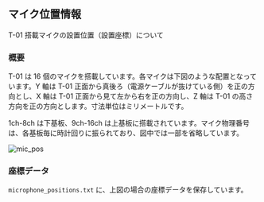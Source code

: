 ## マイク位置情報

T-01 搭載マイクの設置位置（設置座標）について

### 概要

T-01 は 16 個のマイクを搭載しています。各マイクは下図のような配置となっています。Y 軸は T-01 正面から真後ろ（電源ケーブルが抜けている側）を正の方向とし、X 軸は T-01 正面から見て左から右を正の方向し、Z 軸は T-01 の高さ方向を正の方向とします。寸法単位はミリメートルです。

1ch-8ch は下基板、9ch-16ch は上基板に搭載されています。マイク物理番号は、各基板毎に時計回りに振られており、図中では一部を省略しています。

![mic_pos](https://github.com/FairyDevicesRD/tumbler/blob/master/hardware_api/microphone/microphone_positions/microphone_positions.png)

### 座標データ

`microphone_positions.txt` に、上図の場合の座標データを保存しています。
